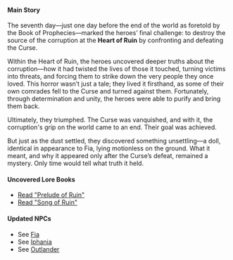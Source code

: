 <!-- title: Lore Summary -->
<!-- status: None -->

#### Main Story

The seventh day—just one day before the end of the world as foretold by the Book of Prophecies—marked the heroes’ final challenge: to destroy the source of the corruption at the **Heart of Ruin** by confronting and defeating the Curse.

Within the Heart of Ruin, the heroes uncovered deeper truths about the corruption—how it had twisted the lives of those it touched, turning victims into threats, and forcing them to strike down the very people they once loved. This horror wasn’t just a tale; they lived it firsthand, as some of their own comrades fell to the Curse and turned against them. Fortunately, through determination and unity, the heroes were able to purify and bring them back.

Ultimately, they triumphed. The Curse was vanquished, and with it, the corruption's grip on the world came to an end. Their goal was achieved.

But just as the dust settled, they discovered something unsettling—a doll, identical in appearance to Fia, lying motionless on the ground. What it meant, and why it appeared only after the Curse’s defeat, remained a mystery. Only time would tell what truth it held.

#### Uncovered Lore Books

- [Read "Prelude of Ruin"](#text:prelude-of-ruin)
- [Read "Song of Ruin"](#text:song-of-ruin)

#### Updated NPCs

- See [Fia](#node:fia)
- See [Iphania](#node:iphania)
- See [Outlander](#node:outlander)
